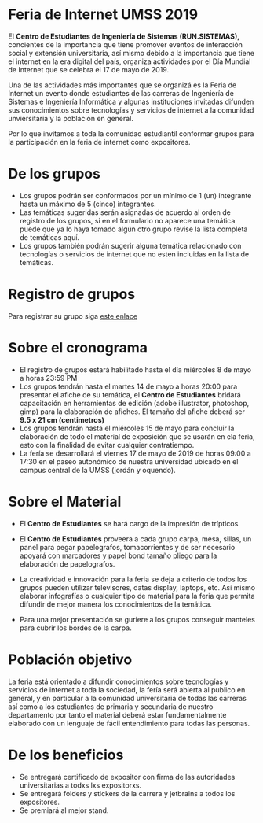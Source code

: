 # Feria de Internet UMSS 2019
El **Centro de Estudiantes de Ingeniería de Sistemas (RUN.SISTEMAS),** concientes de la importancia que tiene promover eventos de interacción social y extensión universitaria, así mismo debido a la importancia que tiene el internet en la era digital del país, organiza actividades por el Día Mundial de Internet que se celebra el 17 de mayo de 2019.

Una de las actividades más importantes que se organizá es la Feria de Internet un evento donde estudiantes de las carreras de Ingeniería de Sistemas e Ingeniería Informática y algunas instituciones invitadas difunden sus conocimientos sobre tecnologías y servicios de internet a la comunidad unviersitaria y la población en general.

Por lo que invitamos a toda la comunidad estudiantil conformar grupos para la participación en la feria de internet como expositores.

# De los grupos

* Los grupos podrán ser conformados por un mínimo de 1 (un) integrante hasta un máximo de 5 (cinco) integrantes.
* Las temáticas sugeridas serán asignadas de acuerdo al orden de registro de los grupos, si en el formulario no aparece una temática puede que ya lo haya tomado algún otro grupo revise la lista completa de temáticas aquí.
* Los grupos también podrán sugerir alguna temática relacionado con tecnologías o servicios de internet que no esten incluidas en la lista de temáticas.

# Registro de grupos

Para registrar su grupo siga [este enlace](https://on.umss.io/expositoresfi2019)

# Sobre el cronograma

* El registro de grupos estará habilitado hasta el día miércoles 8 de mayo a horas 23:59 PM
* Los grupos tendrán hasta el martes 14 de mayo a horas 20:00 para presentar el afiche de su temática, el **Centro de Estudiantes** bridará capacitación en herramientas de edición (adobe illustrator, photoshop, gimp) para la elaboración de afiches. El tamaño del afiche deberá ser **9.5 x 21 cm (centimetros)**
* Los grupos tendrán hasta el miércoles 15 de mayo para concluir la elaboración de todo el material de exposición que se usarán en ela feria, esto con la finalidad de evitar cualquier contratiempo.
* La fería se desarrollará el viernes 17 de mayo de 2019 de horas 09:00 a 17:30 en el paseo autonómico de nuestra universidad ubicado en el campus central de la UMSS (jordán y oquendo).

# Sobre el Material

* El **Centro de Estudiantes** se hará cargo de la impresión de trípticos.

* El **Centro de Estudiantes** proveera a cada grupo carpa, mesa, sillas, un panel para pegar papelografos, tomacorrientes y de ser necesario apoyará con marcadores y papel bond tamaño pliego para la elaboración de papelografos.

* La creatividad e innovación para la feria se deja a criterio de todos los grupos pueden utilizar televisores, datas display, laptops, etc. Así mismo elaborar infografías o cualquier tipo de material para la feria que permita difundir de mejor manera los conocimientos de la temática.
* Para una mejor presentación se guriere a los grupos conseguir manteles para cubrir los bordes de la carpa.

# Población objetivo
La feria está orientado a difundir conocimientos sobre tecnologías y servicios de internet a toda la sociedad, la fería será abierta al publico en general, y en particular a la comunidad universitaria de todas las carreras así como a los estudiantes de primaria y secundaria de nuestro departamento por tanto el material deberá estar fundamentalmente elaborado con un lenguaje de fácil entendimiento para todas las personas.

# De los beneficios
* Se entregará certificado de expositor con firma de las autoridades universitarias a todxs lxs expositorxs.
* Se entregará folders y stickers de la carrera y jetbrains a todos los expositores.
* Se premiará al mejor stand.
